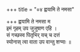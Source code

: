 +++
title = "०४ ह्वयामि ते नमसा"

+++
ह्वयामि ते नमसा म  
इमं गृहम् उप जुजुषाण एहि ।  
सं गच्छस्व पितृभिर् यच् च दत्तं  
स्योनास् त्वा वाता उप वान्तु शग्माः ॥